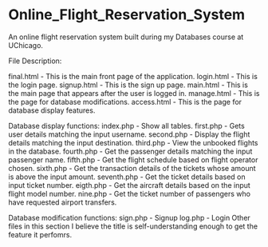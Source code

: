 # Online_Flight_Reservation_System
An online flight reservation system built during my Databases course at UChicago.

File Description:

final.html - This is the main front page of the application.
login.html - This is the login page.
signup.html - This is the sign up page.
main.html - This is the main page that appears after the user is logged in.
manage.html - This is the page for database modifications.
access.html - This is the page for database display features.

Database display functions:
index.php - Show all tables.
first.php - Gets user details matching the input username.
second.php - Display the flight details matching the input destination.
third.php - View the unbooked flights in the database.
fourth.php - Get the passenger details matching the input passenger name.
fifth.php - Get the flight schedule based on flight operator chosen.
sixth.php - Get the transaction details of the tickets whose amount is above the input amount.
seventh.php - Get the ticket details based on input ticket number.
eigth.php - Get the aircraft details based on the input flight model number.
nine.php -  Get the ticket number of passengers who have requested airport transfers.

Database modification functions:
sign.php - Signup
log.php - Login
Other files in this section I believe the title is self-understanding enough to get the feature it perfomrs.

